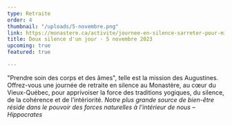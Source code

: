 ```yaml
---
type: Retraite
order: 4
thumbnail: "/uploads/5-novembre.png"
link: https://monastere.ca/activite/journee-en-silence-sarreter-pour-mieux-avancer/
title: Doux silence d'un jour - 5 novembre 2023
upcoming: true
featured: true

---
```

"Prendre soin des corps et des âmes", telle est la mission des Augustines. Offrez-vous une journée de retraite en silence au Monastère, au cœur du Vieux-Québec, pour apprivoiser la force des traditions yogiques, du silence, de la cohérence et de l’intériorité. _Notre plus grande source de bien-être réside dans le pouvoir des forces naturelles à l’intérieur de nous – Hippocrates_